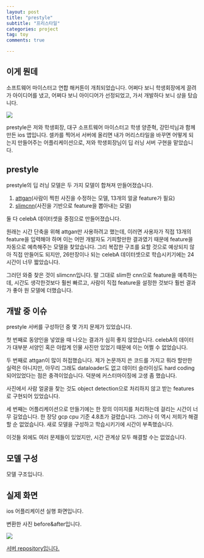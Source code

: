 ```yaml
---
layout: post
title: "prestyle"
subtitle: "프리스타일"
categories: project
tag: toy
comments: true

---
```


## 이게 뭔데

소프트웨어 마이스터고 연합 해커톤이 개최되었습니다. 어쩌다 보니 학생회장에게 끌려가 아이디어를 냈고, 어쩌다 보니 아이디어가 선정되었고, 가서 개발하다 보니 상을 탔습니다. 

![](https://imgur.com/2mshjnc.png)

prestyle은 저와 학생회장, 대구 소프트웨어 마이스터고 학생 양준혁, 강민석님과 함께 만든 ios 앱입니다. 셀카를 찍어서 서버에 올리면 내가 머리스타일을 바꾸면 어떻게 되는지 만들어주는 어플리케이션으로, 저와 학생회장님이 딥 러닝 서버 구현을 맡았습니다.

## prestyle

prestyle의 딥 러닝 모델은 두 가지 모델이 합쳐져 만들어졌습니다.

1. [attgan](<https://github.com/LynnHo/AttGAN-Tensorflow>)(사람이 찍힌 사진을 수정하는 모델, 13개의 얼굴 feature가 필요)
2. [slimcnn](<https://github.com/gtamba/pytorch-slim-cnn>)(사진을 기반으로 feature을 뽑아내는 모델)

둘 다 celebA 데이터셋을 중점으로 만들어졌습니다. 

원래는 시간 단축을 위해 attgan만 사용하려고 했는데, 이러면 사용자가 직접 13개의 feature을 입력해야 하며 이는 어떤 개발자도 기피할만한 결과였기 때문에 feature을 자동으로 예측해주는 모델을 찾았습니다. 그리 복잡한 구조를 요할 것으로 예상되지 않아 직접 만들어도 되지만, 26만장이나 되는 celebA 데이터셋으로 학습시키기에는 24시간이 너무 짧았습니다.

그러던 와중 찾은 것이 slimcnn입니다. 말 그대로 slim한 cnn으로 feature을 예측하는데, 시간도 생각한것보다 훨씬 빠르고, 사람이 직접 feature을 설정한 것보다 훨씬 결과가 좋아 원 모델에 더했습니다.

## 개발 중 이슈

prestyle 서버를 구성하던 중 몇 가지 문제가 있었습니다. 

첫 번째로 동양인을 넣었을 때 나오는 결과가 심히 좋지 않았습니다. celebA의 데이터가 대부분 서양인 혹은 아랍계 인물 사진만 있었기 때문에 이는 어쩔 수 없었습니다.

두 번째로 attgan이 많이 허접했습니다. 제가 논문까지 쓴 코드를 가지고 뭐라 할만한 실력은 아니지만, 아무리 그래도 dataloader도 없고 데이터 슬라이싱도 hard coding되어있었다는 점은 충격이었습니다. 덕분에 커스터마이징에 고생 좀 했습니다.

사진에서 사람 얼굴을 찾는 것도 object detection으로 처리하지 않고 받는 features로 구현되어 있었습니다.

세 번째는 어플리케이션으로 만들기에는 한 장의 이미지를 처리하는데 걸리는 시간이 너무 길었습니다. 한 장당 gcp cpu 기준 4.8초가 걸렸습니다. 그러나 이 역시 저희가 해결할 순 없었습니다. 새로 모델을 구성하고 학습시키기에 시간이 부족했습니다.

이것들 외에도 여러 문제들이 있었지만, 시간 관계상 모두 해결할 수는 없었습니다.

## 모델 구성

모델 구조입니다.

## 실제 화면

ios 어플리케이션 실행 화면입니다.

변환한 사진 before&after입니다.

![](https://imgur.com/BE8YDBE.png)

[서버 repository입니다.](<https://github.com/PlanNoa/attgan-custom>)

